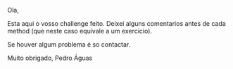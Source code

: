 Ola,

Esta aqui o vosso challenge feito.
Deixei alguns comentarios antes de cada method (que neste caso equivale a um exercicio).

Se houver algum problema é so contactar.

Muito obrigado,
Pedro Águas
